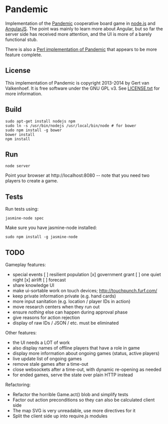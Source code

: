 Pandemic
========

Implementation of the [Pandemic][1] cooperative board game in [node.js][2] and
[AngularJS][3]. The point was mainly to learn more about Angular, but so far
the server side has received more attention, and the UI is more of a barely
functional stub.

There is also a [Perl implementation of Pandemic][4] that appears to be more
feature complete.

[1]: http://en.wikipedia.org/wiki/Pandemic_%28board_game%29
[2]: http://nodejs.org/
[3]: http://angularjs.org/
[4]: https://github.com/jquelin/games-pandemic/

License
-------

This implementation of Pandemic is copyright 2013-2014 by Gert van Valkenhoef.
It is free software under the GNU GPL v3. See [LICENSE.txt](LICENSE.txt) for
more information.

Build
-----

    sudo apt-get install nodejs npm
    sudo ln -s /usr/bin/nodejs /usr/local/bin/node # for bower
    sudo npm install -g bower
    bower install
    npm install

Run
---

    node server

Point your browser at http://localhost:8080 -- note that you need two players
to create a game.

Tests
-----

Run tests using:

    jasmine-node spec

Make sure you have jasmine-node installed:

	sudo npm install -g jasmine-node

TODO
----

Gameplay features:

 - special events
   [ ] resilient population
   [x] government grant
   [ ] one quiet night
   [x] airlift
   [ ] forecast
 - share knowledge UI
 - make ui-sortable work on touch devices; http://touchpunch.furf.com/
 - keep private information private (e.g. hand cards)
 - more input sanitation (e.g. location / player IDs in action)
 - move research centers when they run out
 - ensure *nothing* else can happen during approval phase
 - give reasons for action rejection
 - display of raw IDs / JSON / etc. must be eliminated

Other features:

 - the UI needs a LOT of work
 - also display names of offline players that have a role in game
 - display more information about ongoing games (status, active players)
 - live update list of ongoing games
 - remove stale games after a time-out
 - close websockets after a time-out, with dynamic re-opening as needed
 - for ended games, serve the state over plain HTTP instead

Refactoring:

 - Refactor the horrible Game.act() blob and simplify tests
 - Factor out action preconditions so they can also be calculated client side
 - The map SVG is very unreadable, use more directives for it
 - Split the client side up into require.js modules
